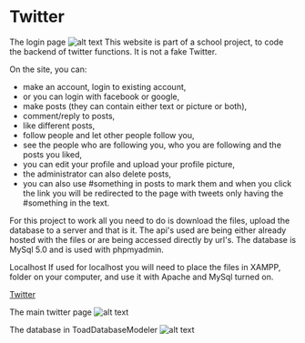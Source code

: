 # Twitter

The login page
![alt text](https://github.com/fpv-life/Twitter-With-Ruby/blob/master/app/assets/images/twitter-ruby.PNG)
This website is part of a school project, to code the backend of twitter functions. It is not a fake Twitter.

On the site, you can:
- make an account, login to existing account, 
- or you can login with facebook or google,
- make posts (they can contain either text or picture or both), 
- comment/reply to posts,
- like different posts,
- follow people and let other people follow you,
- see the people who are following you, who you are following and the posts you liked,
- you can edit your profile and upload your profile picture,
- the administrator can also delete posts,
- you can also use #something in posts to mark them and when you click the link you will be redirected to the page with tweets only having the #something in the text.

For this project to work all you need to do is download the files, upload the database to a server and that is it. The api's used are being either already hosted with the files or are being accessed directly by url's. The database is MySql 5.0 and is used with phpmyadmin.

Localhost
If used for localhost you will need to place the files in XAMPP, folder on your computer,  and use it with Apache and MySql turned on.

[Twitter](https://www.tilenkelc.si/twitter "Twitter")

The main twitter page
![alt text](https://github.com/fpv-life/Twitter/blob/master/img/twitter.PNG)


The database in ToadDatabaseModeler
![alt text](https://github.com/fpv-life/Twitter/blob/master/img/Zajeta%20slika.PNG)




